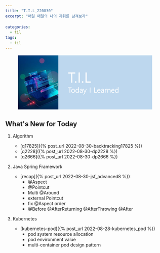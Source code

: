 ```yaml
---
title: "T.I.L_220830"
excerpt: "매일 매일의 나의 자취를 남겨보자"

categories:
  - til
tags:
  - til
---
```

<figure>
    <img src="/assets/images/til_image.png">
</figure>

## What's New for Today   
1. Algorithm
    - [q17825]({% post_url 2022-08-30-backtracking17825 %})
    - [q2228]({% post_url 2022-08-30-dp2228 %})
    - [q2666]({% post_url 2022-08-30-dp2666 %})

2. Java Spring Framework
    - [recap]({% post_url 2022-08-30-jsf_advanced8 %})
        - @Aspect
        - @Pointcut
        - Multi @Around 
        - external Pointcut
        - fix @Aspect order
        - @Before @AfterReturning @AfterThrowing @After

3. Kubernetes 
    - [kubernetes-pod]({% post_url 2022-08-28-kubernetes_pod %})
       - pod system resource allocation
       - pod environment value
       - multi-container pod design pattern







  





